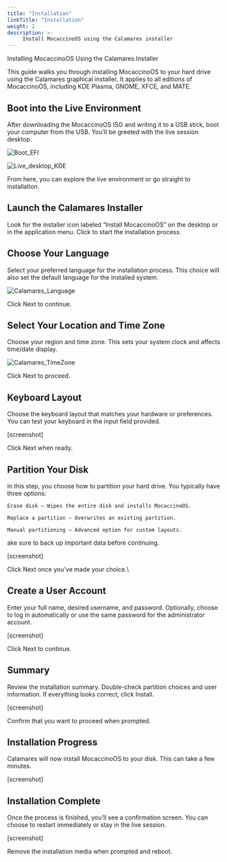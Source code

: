 ```yaml
---
title: "Installation"
linkTitle: "Installation"
weight: 2
description: >-
     Install MocaccinoOS using the Calamares installer
---
```


Installing MocaccinoOS Using the Calamares Installer

This guide walks you through installing MocaccinoOS to your hard drive using the Calamares graphical installer. It applies to all editions of MocaccinoOS, including KDE Plasma, GNOME, XFCE, and MATE.

## Boot into the Live Environment

After downloading the MocaccinoOS ISO and writing it to a USB stick, boot your computer from the USB. You’ll be greeted with the live session desktop.

![Boot_EFI](https://github.com/user-attachments/assets/2a8c585d-5ee3-4ff3-9ce0-cd72d00c7f42)

![Live_desktop_KDE](https://github.com/user-attachments/assets/51214539-0a14-46bc-8aef-3b6d2416db4f)

From here, you can explore the live environment or go straight to installation.

## Launch the Calamares Installer

Look for the installer icon labeled “Install MocaccinoOS” on the desktop or in the application menu. Click to start the installation process.

## Choose Your Language

Select your preferred language for the installation process. This choice will also set the default language for the installed system.

![Calamares_Language](https://github.com/user-attachments/assets/c364f6da-fdcd-4905-946c-16a21e3b7e28)

Click Next to continue.

## Select Your Location and Time Zone

Choose your region and time zone. This sets your system clock and affects time/date display.

![Calamares_TimeZone](https://github.com/user-attachments/assets/9bba939b-861e-437f-b30d-05d8f0b999e6)

Click Next to proceed.

## Keyboard Layout

Choose the keyboard layout that matches your hardware or preferences. You can test your keyboard in the input field provided.

[screenshot]

Click Next when ready.
## Partition Your Disk

In this step, you choose how to partition your hard drive. You typically have three options:

    Erase disk – Wipes the entire disk and installs MocaccinoOS.

    Replace a partition – Overwrites an existing partition.

    Manual partitioning – Advanced option for custom layouts.

ake sure to back up important data before continuing.

[screenshot]

Click Next once you’ve made your choice.\
## Create a User Account

Enter your full name, desired username, and password. Optionally, choose to log in automatically or use the same password for the administrator account.

[screenshot]

Click Next to continue.
## Summary

Review the installation summary. Double-check partition choices and user information. If everything looks correct, click Install.

[screenshot]

Confirm that you want to proceed when prompted.
## Installation Progress

Calamares will now install MocaccinoOS to your disk. This can take a few minutes.

[screenshot]
## Installation Complete

Once the process is finished, you’ll see a confirmation screen. You can choose to restart immediately or stay in the live session.

[screenshot]

Remove the installation media when prompted and reboot.
